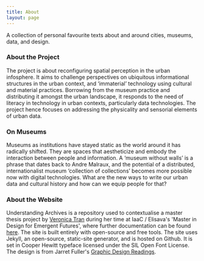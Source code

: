 ```yaml
---
title: About
layout: page
---
```


A collection of personal favourite texts about and around cities, museums, data, and design.

<div class="bio">
<h3>About the Project</h3>
<p>The project is about reconfiguring spatial perception in the urban infosphere. It aims to challenge perspectives on ubiquitous informational structures in the urban context, and ‘immaterial’ technology using cultural and material practices. Borrowing from the museum practice and distributing it amongst the urban landscape, it responds to the need of literacy in technology in urban contexts, particularly data technologies. The project hence focuses on addressing the physicality and sensorial elements of urban data.
    </p>
</div>

<div class="bio">
<h3>On Museums</h3>
<p>Museums as institutions have stayed static as the world around it has radically shifted. They are spaces that aestheticize and embody the interaction between people and information. A ‘museum without walls’ is a phrase that dates back to Andre Malraux, and the potential of a distributed, internationalist museum ‘collection of collections’ becomes more possible now with digital technologies. What are the new ways to write our urban data and cultural history and how can we equip people for that?

</p>
</div>

<div class="bio">
<h3>About the Website</h3>
<p>
Understanding Archives is a repository used to contextualise a master thesis project by <a href="https://www.nveronicatran.com">Veronica Tran</a> during her time at IaaC / Elisava's 'Master in Design for Emergent Futures', where further documentation can be found <a href="https://mdef.gitlab.io/veronica.tran">here</a>. The site is built entirely with open-source and free tools. The site uses Jekyll, an open-source, static-site generator, and is hosted on Github. It is set in Cooper Hewitt typeface licensed under the SIL Open Font License. The design is from Jarret Fuller's <a href="https://github.com/jarrettfuller/Graphic-Design-Readings">Graphic Design Readings</a>.

</p>

</div>
